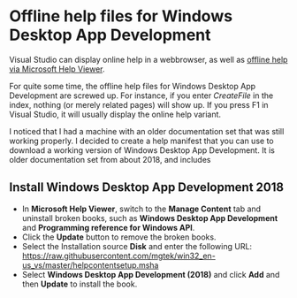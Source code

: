 # Offline help files for Windows Desktop App Development

Visual Studio can display online help in a webbrowser, as well as [offline help via Microsoft Help Viewer](https://docs.microsoft.com/en-us/visualstudio/help-viewer/installation).

For quite some time, the offline help files for Windows Desktop App Development are screwed up. For instance, if you enter *CreateFile* in the index, nothing (or merely related pages) will show up. If you press F1 in Visual Studio, it will usually display the online help variant.

I noticed that I had a machine with an older documentation set that was still working properly. I decided to create a help manifest that you can use to download a working version of Windows Desktop App Development. It is older documentation set from about 2018, and includes 

## Install Windows Desktop App Development 2018

- In **Microsoft Help Viewer**, switch to the **Manage Content** tab and uninstall broken books, such as **Windows Desktop App Development** and **Programming reference for Windows API**.
- Click the **Update** button to remove the broken books.
- Select the Installation source **Disk** and enter the following URL: https://raw.githubusercontent.com/mgtek/win32_en-us_vs/master/helpcontentsetup.msha
- Select **Windows Desktop App Development (2018)** and click **Add** and then **Update** to install the book.
